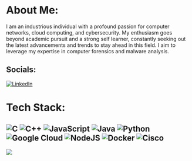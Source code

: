 # About Me:
I am an industrious individual with a profound passion for computer networks, cloud computing, and cybersecurity. My enthusiasm goes beyond academic pursuit and a strong self learner, constantly seeking out the latest advancements and trends to stay ahead in this field. I aim to leverage my expertise in computer forensics and malware analysis.<br>


## Socials:
[![LinkedIn](https://img.shields.io/badge/LinkedIn-%230077B5.svg?logo=linkedin&logoColor=white)](https://linkedin.com/in/goncalo-meren) 

# Tech Stack:
![C](https://img.shields.io/badge/c-%2300599C.svg?style=for-the-badge&logo=c&logoColor=white) ![C++](https://img.shields.io/badge/c++-%2300599C.svg?style=for-the-badge&logo=c%2B%2B&logoColor=white) ![JavaScript](https://img.shields.io/badge/javascript-%23323330.svg?style=for-the-badge&logo=javascript&logoColor=%23F7DF1E) ![Java](https://img.shields.io/badge/java-%23ED8B00.svg?style=for-the-badge&logo=openjdk&logoColor=white) ![Python](https://img.shields.io/badge/python-3670A0?style=for-the-badge&logo=python&logoColor=ffdd54) ![Google Cloud](https://img.shields.io/badge/GoogleCloud-%234285F4.svg?style=for-the-badge&logo=google-cloud&logoColor=white) ![NodeJS](https://img.shields.io/badge/node.js-6DA55F?style=for-the-badge&logo=node.js&logoColor=white) ![Docker](https://img.shields.io/badge/docker-%230db7ed.svg?style=for-the-badge&logo=docker&logoColor=white) ![Cisco](https://img.shields.io/badge/cisco-%23049fd9.svg?style=for-the-badge&logo=cisco&logoColor=black)
---
[![](https://visitcount.itsvg.in/api?id=Dr0rar&icon=0&color=0)](https://visitcount.itsvg.in)

<!-- Proudly created with GPRM ( https://gprm.itsvg.in ) -->
